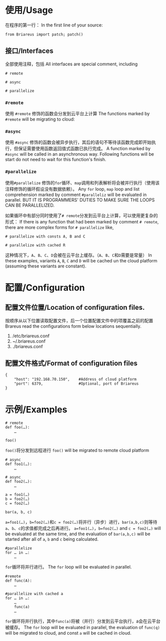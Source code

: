 # 使用/Usage

在程序的第一行：
In the first line of your source:

    from Briareus import patch; patch()
    
## 接口/Interfaces

全部使用注释，包括
All interfaces are special comment, including

    # remote
    
    # async
    
    # parallelize
    
### `#remote`

使用 `#remote` 修饰的函数会分发到云平台上计算
The functions marked by `#remote` will be migrating to cloud:

### `#async`

使用 `#async` 修饰的函数会被异步执行，其后的语句不等待该函数完成即开始执行，但保证需要使用函数返回值式函数已执行完成。
A function marked by `#async` will be called in an asynchronous way. Following functions will be start do not need to wait for this function's finish.

### `#parallelize`

使用`#parallelize` 修饰的`for`循环、`map`调用和列表解析将会被并行执行（使用该注释修饰的循环假设没有数据依赖）。
Any `for` loop, `map` loop and list comprehension marked by comment `#paralleliz` will be evaluated in parallel. BUT IT IS PROGRAMMERS' DUTIES TO MAKE SURE THE LOOPS CAN BE PARALLELIZED.
    
如果循环中有部分同时使用了`# remote`分发到云平台上计算，可以使用更复杂的形式：
If there is any function that had been marked by comment `# remote`, there are more complex forms for `# parallelize` like,

    # parallelize with consts A, B and C
    
    # parallelize with cached R
    
这种情况下，`A`、`B`、`C`、`D`会被在云平台上缓存。（`A`、`B`、`C`和`D`需要是常量）
In these examples, variants `A`, `B`, `C` and `D` will be cached un the cloud platform (assuming these variants are constant).

# 配置/Configuration

## 配置文件位置/Location of configuration files.

按顺序从以下位置读取配置文件，后一个位置配置文件中的项覆盖之前的配置
Brareus read the configurations form below locations sequentially.

1. /etc/briareus.conf
2. ~/.briareus.conf
3. ./briareus.conf
    
 
## 配置文件格式/Format of configuration files

    {
        "host": "192.168.70.150",    #Address of cloud platform
        "port": 6379,                #Optional, port of Briareus
    }
    
# 示例/Examples

    # remote
    def foo(…):
        …
        
    foo()
    
`foo()`将分发到远程进行
`foo()` will be migrated to remote cloud platform

    # async
    def foo1(…):
        …
        
    # async
    def foo2(…):
        …
        
    a = foo1(…)
    b = foo2(…)
    c = foo2(…)
    
    bar(a, b, c)
    
`a=foo1(…)`，`b=foo2(…)`和`c = foo2(…)`将并行（异步）进行，`bar(a,b,c)`则等待`a`、`b`、`c`的求值都完成之后再进行。
`a=foo1(…)`，`b=foo2(…)` and `c = foo2(…)` will be evaluated at the same time, and the evaluation of `bar(a,b,c)` will be started after all of `a`, `b` and `c` being calculated.
    
    #parallelize
    for … in …:
        …
    
`for`循环将并行进行。
The `for` loop will be evaluated in parallel.

    #remote
    def func(A):
        …
        
    #parallelize with cached a
    for … in …:
        …
        func(a)
        …
        
`for`循环将并行执行，其中`func(a)`将被（并行）分发到云平台执行，a会在云平台被缓存。
The `for` loop will be evaluated in parallel, the evaluation of `func(q)` will be migrated to cloud, and const `a` will be cached in cloud.


    